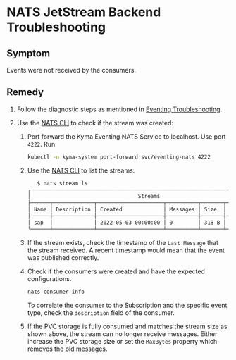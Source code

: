 # NATS JetStream Backend Troubleshooting

## Symptom

Events were not received by the consumers.

## Remedy

1. Follow the diagnostic steps as mentioned in [Eventing Troubleshooting](evnt-01-eventing-troubleshooting.md).

2. Use the [NATS CLI](https://github.com/nats-io/natscli) to check if the stream was created:

    1. Port forward the Kyma Eventing NATS Service to localhost. Use port `4222`. Run:

        ```bash
        kubectl -n kyma-system port-forward svc/eventing-nats 4222
        ```

    2. Use the [NATS CLI](https://github.com/nats-io/natscli) to list the streams:

        ```bash
           $ nats stream ls
        ╭────────────────────────────────────────────────────────────────────────────╮
        │                                  Streams                                   │
        ├──────┬─────────────┬─────────────────────┬──────────┬───────┬──────────────┤
        │ Name │ Description │ Created             │ Messages │ Size  │ Last Message │
        ├──────┼─────────────┼─────────────────────┼──────────┼───────┼──────────────┤
        │ sap  │             │ 2022-05-03 00:00:00 │ 0        │ 318 B │ 5.80s        │
        ╰──────┴─────────────┴─────────────────────┴──────────┴───────┴──────────────╯
        ```

    3. If the stream exists, check the timestamp of the `Last Message` that the stream received. A recent timestamp would mean that the event was published correctly.

    4. Check if the consumers were created and have the expected configurations.

        ```bash
        nats consumer info
        ```

        To correlate the consumer to the Subscription and the specific event type, check the `description` field of the consumer.

    5. If the PVC storage is fully consumed and matches the stream size as shown above, the stream can no longer receive messages. Either increase the PVC storage size or set the `MaxBytes` property which removes the old messages.
